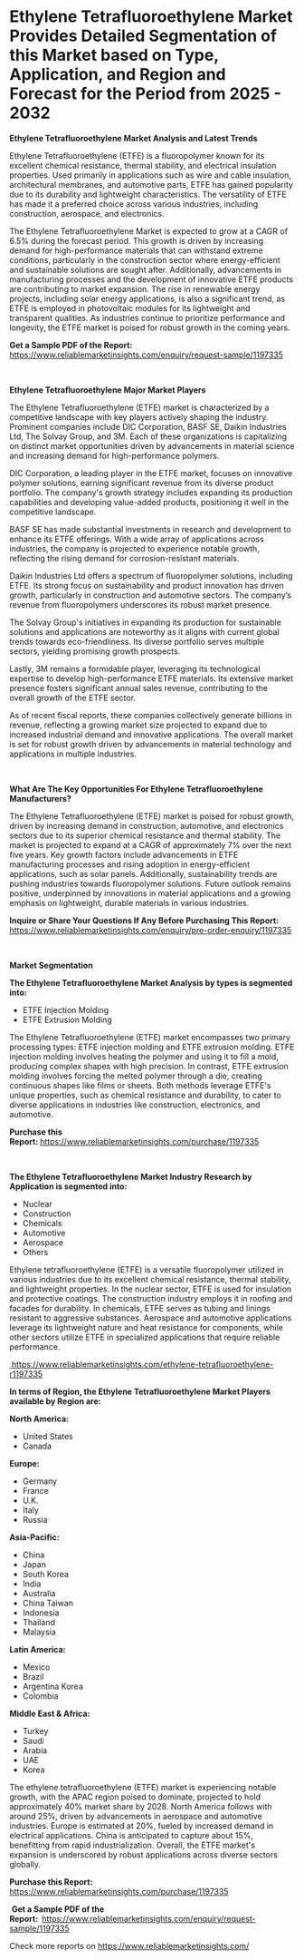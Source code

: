 <p><h1>Ethylene Tetrafluoroethylene Market Provides Detailed Segmentation of this Market based on Type, Application, and Region and Forecast for the Period from 2025 - 2032</h1></p><p><strong>Ethylene Tetrafluoroethylene Market Analysis and Latest Trends</strong></p>
<p><p>Ethylene Tetrafluoroethylene (ETFE) is a fluoropolymer known for its excellent chemical resistance, thermal stability, and electrical insulation properties. Used primarily in applications such as wire and cable insulation, architectural membranes, and automotive parts, ETFE has gained popularity due to its durability and lightweight characteristics. The versatility of ETFE has made it a preferred choice across various industries, including construction, aerospace, and electronics.</p><p>The Ethylene Tetrafluoroethylene Market is expected to grow at a CAGR of 6.5% during the forecast period. This growth is driven by increasing demand for high-performance materials that can withstand extreme conditions, particularly in the construction sector where energy-efficient and sustainable solutions are sought after. Additionally, advancements in manufacturing processes and the development of innovative ETFE products are contributing to market expansion. The rise in renewable energy projects, including solar energy applications, is also a significant trend, as ETFE is employed in photovoltaic modules for its lightweight and transparent qualities. As industries continue to prioritize performance and longevity, the ETFE market is poised for robust growth in the coming years.</p></p>
<p><strong>Get a Sample PDF of the Report:&nbsp;</strong> <a href="https://www.reliablemarketinsights.com/enquiry/request-sample/1197335?utm_campaign=2538&utm_medium=2&utm_source=Github&utm_content=ia&utm_term=01042025&utm_id=ethylene-tetrafluoroethylene">https://www.reliablemarketinsights.com/enquiry/request-sample/1197335</a></p>
<p>&nbsp;</p>
<p><strong>Ethylene Tetrafluoroethylene Major Market Players</strong></p>
<p><p>The Ethylene Tetrafluoroethylene (ETFE) market is characterized by a competitive landscape with key players actively shaping the industry. Prominent companies include DIC Corporation, BASF SE, Daikin Industries Ltd, The Solvay Group, and 3M. Each of these organizations is capitalizing on distinct market opportunities driven by advancements in material science and increasing demand for high-performance polymers.</p><p>DIC Corporation, a leading player in the ETFE market, focuses on innovative polymer solutions, earning significant revenue from its diverse product portfolio. The company's growth strategy includes expanding its production capabilities and developing value-added products, positioning it well in the competitive landscape.</p><p>BASF SE has made substantial investments in research and development to enhance its ETFE offerings. With a wide array of applications across industries, the company is projected to experience notable growth, reflecting the rising demand for corrosion-resistant materials.</p><p>Daikin Industries Ltd offers a spectrum of fluoropolymer solutions, including ETFE. Its strong focus on sustainability and product innovation has driven growth, particularly in construction and automotive sectors. The company’s revenue from fluoropolymers underscores its robust market presence.</p><p>The Solvay Group's initiatives in expanding its production for sustainable solutions and applications are noteworthy as it aligns with current global trends towards eco-friendliness. Its diverse portfolio serves multiple sectors, yielding promising growth prospects.</p><p>Lastly, 3M remains a formidable player, leveraging its technological expertise to develop high-performance ETFE materials. Its extensive market presence fosters significant annual sales revenue, contributing to the overall growth of the ETFE sector.</p><p>As of recent fiscal reports, these companies collectively generate billions in revenue, reflecting a growing market size projected to expand due to increased industrial demand and innovative applications. The overall market is set for robust growth driven by advancements in material technology and applications in multiple industries.</p></p>
<p>&nbsp;</p>
<p><strong>What Are The Key Opportunities For Ethylene Tetrafluoroethylene Manufacturers?</strong></p>
<p><p>The Ethylene Tetrafluoroethylene (ETFE) market is poised for robust growth, driven by increasing demand in construction, automotive, and electronics sectors due to its superior chemical resistance and thermal stability. The market is projected to expand at a CAGR of approximately 7% over the next five years. Key growth factors include advancements in ETFE manufacturing processes and rising adoption in energy-efficient applications, such as solar panels. Additionally, sustainability trends are pushing industries towards fluoropolymer solutions. Future outlook remains positive, underpinned by innovations in material applications and a growing emphasis on lightweight, durable materials in various industries.</p></p>
<p><strong>Inquire or Share Your Questions If Any Before Purchasing This Report:</strong> <a href="https://www.reliablemarketinsights.com/enquiry/pre-order-enquiry/1197335?utm_campaign=2538&utm_medium=2&utm_source=Github&utm_content=ia&utm_term=01042025&utm_id=ethylene-tetrafluoroethylene">https://www.reliablemarketinsights.com/enquiry/pre-order-enquiry/1197335</a></p>
<p>&nbsp;</p>
<p><strong>Market Segmentation</strong></p>
<p><strong>The Ethylene Tetrafluoroethylene Market Analysis by types is segmented into:</strong></p>
<p><ul><li>ETFE Injection Molding</li><li>ETFE Extrusion Molding</li></ul></p>
<p><p>The Ethylene Tetrafluoroethylene (ETFE) market encompasses two primary processing types: ETFE injection molding and ETFE extrusion molding. ETFE injection molding involves heating the polymer and using it to fill a mold, producing complex shapes with high precision. In contrast, ETFE extrusion molding involves forcing the melted polymer through a die, creating continuous shapes like films or sheets. Both methods leverage ETFE's unique properties, such as chemical resistance and durability, to cater to diverse applications in industries like construction, electronics, and automotive.</p></p>
<p><strong>Purchase this Report:&nbsp;</strong><a href="https://www.reliablemarketinsights.com/purchase/1197335?utm_campaign=2538&utm_medium=2&utm_source=Github&utm_content=ia&utm_term=01042025&utm_id=ethylene-tetrafluoroethylene">https://www.reliablemarketinsights.com/purchase/1197335</a></p>
<p>&nbsp;</p>
<p><strong>The Ethylene Tetrafluoroethylene Market Industry Research by Application is segmented into:</strong></p>
<p><ul><li>Nuclear</li><li>Construction</li><li>Chemicals</li><li>Automotive</li><li>Aerospace</li><li>Others</li></ul></p>
<p><p>Ethylene tetrafluoroethylene (ETFE) is a versatile fluoropolymer utilized in various industries due to its excellent chemical resistance, thermal stability, and lightweight properties. In the nuclear sector, ETFE is used for insulation and protective coatings. The construction industry employs it in roofing and facades for durability. In chemicals, ETFE serves as tubing and linings resistant to aggressive substances. Aerospace and automotive applications leverage its lightweight nature and heat resistance for components, while other sectors utilize ETFE in specialized applications that require reliable performance.</p></p>
<p><a href="https://www.reliablemarketinsights.com/ethylene-tetrafluoroethylene-r1197335?utm_campaign=2538&utm_medium=2&utm_source=Github&utm_content=ia&utm_term=01042025&utm_id=ethylene-tetrafluoroethylene">&nbsp;https://www.reliablemarketinsights.com/ethylene-tetrafluoroethylene-r1197335</a></p>
<p><strong>In terms of Region, the Ethylene Tetrafluoroethylene Market Players available by Region are:</strong></p>
<p>
    <p> <strong> North America: </strong>
        <ul>
            <li>United States</li>
            <li>Canada</li>
        </ul>
        </p> 
    <p> <strong> Europe: </strong>
        <ul>
            <li>Germany</li>
            <li>France</li>
            <li>U.K.</li>
            <li>Italy</li>
            <li>Russia</li>
        </ul>
        </p> 
    <p> <strong> Asia-Pacific: </strong>
        <ul>
            <li>China</li>
            <li>Japan</li>
            <li>South Korea</li>
            <li>India</li>
            <li>Australia</li>
            <li>China Taiwan</li>
            <li>Indonesia</li>
            <li>Thailand</li>
            <li>Malaysia</li>
        </ul>
        </p> 
    <p> <strong> Latin America: </strong>
        <ul>
            <li>Mexico</li>
            <li>Brazil</li>
            <li>Argentina Korea</li>
            <li>Colombia</li>
        </ul>
        </p> 
    <p> <strong> Middle East & Africa: </strong>
        <ul>
            <li>Turkey</li>
            <li>Saudi</li>
            <li>Arabia</li>
            <li>UAE</li>
            <li>Korea</li>
        </ul>
    </p>
    </p>
<p><p>The ethylene tetrafluoroethylene (ETFE) market is experiencing notable growth, with the APAC region poised to dominate, projected to hold approximately 40% market share by 2028. North America follows with around 25%, driven by advancements in aerospace and automotive industries. Europe is estimated at 20%, fueled by increased demand in electrical applications. China is anticipated to capture about 15%, benefitting from rapid industrialization. Overall, the ETFE market's expansion is underscored by robust applications across diverse sectors globally.</p></p>
<p><strong>Purchase this Report: </strong><a href="https://www.reliablemarketinsights.com/purchase/1197335?utm_campaign=2538&utm_medium=2&utm_source=Github&utm_content=ia&utm_term=01042025&utm_id=ethylene-tetrafluoroethylene">https://www.reliablemarketinsights.com/purchase/1197335</a></p>
<p>&nbsp;<strong>Get a Sample PDF of the Report:&nbsp;&nbsp;</strong><a href="https://www.reliablemarketinsights.com/enquiry/request-sample/1197335?utm_campaign=2538&utm_medium=2&utm_source=Github&utm_content=ia&utm_term=01042025&utm_id=ethylene-tetrafluoroethylene">https://www.reliablemarketinsights.com/enquiry/request-sample/1197335</a></p>
<p><strong></strong></p>
<p>Check more reports on <a href="https://www.reliablemarketinsights.com/?utm_campaign=2538&utm_medium=2&utm_source=Github&utm_content=ia&utm_term=01042025&utm_id=ethylene-tetrafluoroethylene">https://www.reliablemarketinsights.com/</a></p>